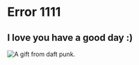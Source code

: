 <h1>Error 1111</h1>
<h2>I love you have a good day :)</h2>
<a href"#"><img src="https://i.pinimg.com/originals/e0/a5/67/e0a567021e98728d30b9fc7b2c7c5e51.jpg" alt="A gift from daft punk."></a>
